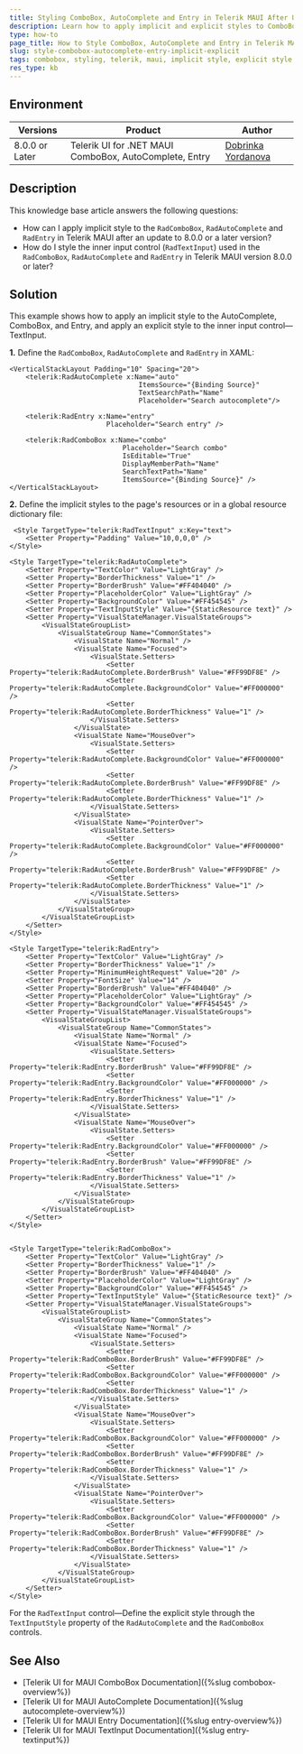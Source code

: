 ```yaml
---
title: Styling ComboBox, AutoComplete and Entry in Telerik MAUI After Upgrading to Version 8.0.0 or Later
description: Learn how to apply implicit and explicit styles to ComboBox, AutoComplete and Entry controls in Telerik MAUI version 8.0.0 or later.
type: how-to
page_title: How to Style ComboBox, AutoComplete and Entry in Telerik MAUI Version 8.0.0+
slug: style-combobox-autocomplete-entry-implicit-explicit
tags: combobox, styling, telerik, maui, implicit style, explicit style
res_type: kb
---
```


## Environment

| Versions | Product | Author | 
| --- | --- | ---- | 
| 8.0.0 or Later | Telerik UI for .NET MAUI ComboBox, AutoComplete, Entry | [Dobrinka Yordanova](https://www.telerik.com/blogs/author/dobrinka-yordanova) | 

## Description

This knowledge base article answers the following questions:
- How can I apply implicit style to the `RadComboBox`, `RadAutoComplete` and `RadEntry` in Telerik MAUI after an update to 8.0.0 or a later version?
- How do I style the inner input control (`RadTextInput`) used in the `RadComboBox`, `RadAutoComplete` and `RadEntry` in Telerik MAUI version 8.0.0 or later?

## Solution

This example shows how to apply an implicit style to the AutoComplete, ComboBox, and Entry, and apply an explicit style to the inner input control&mdash;TextInput.

**1.** Define the `RadComboBox`, `RadAutoComplete` and `RadEntry` in XAML:

```XAML
<VerticalStackLayout Padding="10" Spacing="20">
    <telerik:RadAutoComplete x:Name="auto"
                                ItemsSource="{Binding Source}" 
                                TextSearchPath="Name"
                                Placeholder="Search autocomplete"/>

    <telerik:RadEntry x:Name="entry"
                        Placeholder="Search entry" />
        
    <telerik:RadComboBox x:Name="combo" 
                            Placeholder="Search combo"
                            IsEditable="True"
                            DisplayMemberPath="Name"
                            SearchTextPath="Name"
                            ItemsSource="{Binding Source}" />
</VerticalStackLayout>
```

**2.** Define the implicit styles to the page's resources or in a global resource dictionary file:

```XAML
 <Style TargetType="telerik:RadTextInput" x:Key="text">
    <Setter Property="Padding" Value="10,0,0,0" />
</Style>

<Style TargetType="telerik:RadAutoComplete">
    <Setter Property="TextColor" Value="LightGray" />
    <Setter Property="BorderThickness" Value="1" />
    <Setter Property="BorderBrush" Value="#FF404040" />
    <Setter Property="PlaceholderColor" Value="LightGray" />
    <Setter Property="BackgroundColor" Value="#FF454545" />
    <Setter Property="TextInputStyle" Value="{StaticResource text}" />
    <Setter Property="VisualStateManager.VisualStateGroups">
        <VisualStateGroupList>
            <VisualStateGroup Name="CommonStates">
                <VisualState Name="Normal" />
                <VisualState Name="Focused">
                    <VisualState.Setters>
                        <Setter Property="telerik:RadAutoComplete.BorderBrush" Value="#FF99DF8E" />
                        <Setter Property="telerik:RadAutoComplete.BackgroundColor" Value="#FF000000" />
                        <Setter Property="telerik:RadAutoComplete.BorderThickness" Value="1" />
                    </VisualState.Setters>
                </VisualState>
                <VisualState Name="MouseOver">
                    <VisualState.Setters>
                        <Setter Property="telerik:RadAutoComplete.BackgroundColor" Value="#FF000000" />
                        <Setter Property="telerik:RadAutoComplete.BorderBrush" Value="#FF99DF8E" />
                        <Setter Property="telerik:RadAutoComplete.BorderThickness" Value="1" />
                    </VisualState.Setters>
                </VisualState>
                <VisualState Name="PointerOver">
                    <VisualState.Setters>
                        <Setter Property="telerik:RadAutoComplete.BackgroundColor" Value="#FF000000" />
                        <Setter Property="telerik:RadAutoComplete.BorderBrush" Value="#FF99DF8E" />
                        <Setter Property="telerik:RadAutoComplete.BorderThickness" Value="1" />
                    </VisualState.Setters>
                </VisualState>
            </VisualStateGroup>
        </VisualStateGroupList>
    </Setter>
</Style>

<Style TargetType="telerik:RadEntry">
    <Setter Property="TextColor" Value="LightGray" />
    <Setter Property="BorderThickness" Value="1" />
    <Setter Property="MinimumHeightRequest" Value="20" />
    <Setter Property="FontSize" Value="14" />
    <Setter Property="BorderBrush" Value="#FF404040" />
    <Setter Property="PlaceholderColor" Value="LightGray" />
    <Setter Property="BackgroundColor" Value="#FF454545" />
    <Setter Property="VisualStateManager.VisualStateGroups">
        <VisualStateGroupList>
            <VisualStateGroup Name="CommonStates">
                <VisualState Name="Normal" />
                <VisualState Name="Focused">
                    <VisualState.Setters>
                        <Setter Property="telerik:RadEntry.BorderBrush" Value="#FF99DF8E" />
                        <Setter Property="telerik:RadEntry.BackgroundColor" Value="#FF000000" />
                        <Setter Property="telerik:RadEntry.BorderThickness" Value="1" />
                    </VisualState.Setters>
                </VisualState>
                <VisualState Name="MouseOver">
                    <VisualState.Setters>
                        <Setter Property="telerik:RadEntry.BackgroundColor" Value="#FF000000" />
                        <Setter Property="telerik:RadEntry.BorderBrush" Value="#FF99DF8E" />
                        <Setter Property="telerik:RadEntry.BorderThickness" Value="1" />
                    </VisualState.Setters>
                </VisualState>
            </VisualStateGroup>
        </VisualStateGroupList>
    </Setter>
</Style>


<Style TargetType="telerik:RadComboBox">
    <Setter Property="TextColor" Value="LightGray" />
    <Setter Property="BorderThickness" Value="1" />
    <Setter Property="BorderBrush" Value="#FF404040" />
    <Setter Property="PlaceholderColor" Value="LightGray" />
    <Setter Property="BackgroundColor" Value="#FF454545" />
    <Setter Property="TextInputStyle" Value="{StaticResource text}" />
    <Setter Property="VisualStateManager.VisualStateGroups">
        <VisualStateGroupList>
            <VisualStateGroup Name="CommonStates">
                <VisualState Name="Normal" />
                <VisualState Name="Focused">
                    <VisualState.Setters>
                        <Setter Property="telerik:RadComboBox.BorderBrush" Value="#FF99DF8E" />
                        <Setter Property="telerik:RadComboBox.BackgroundColor" Value="#FF000000" />
                        <Setter Property="telerik:RadComboBox.BorderThickness" Value="1" />
                    </VisualState.Setters>
                </VisualState>
                <VisualState Name="MouseOver">
                    <VisualState.Setters>
                        <Setter Property="telerik:RadComboBox.BackgroundColor" Value="#FF000000" />
                        <Setter Property="telerik:RadComboBox.BorderBrush" Value="#FF99DF8E" />
                        <Setter Property="telerik:RadComboBox.BorderThickness" Value="1" />
                    </VisualState.Setters>
                </VisualState>
                <VisualState Name="PointerOver">
                    <VisualState.Setters>
                        <Setter Property="telerik:RadComboBox.BackgroundColor" Value="#FF000000" />
                        <Setter Property="telerik:RadComboBox.BorderBrush" Value="#FF99DF8E" />
                        <Setter Property="telerik:RadComboBox.BorderThickness" Value="1" />
                    </VisualState.Setters>
                </VisualState>
            </VisualStateGroup>
        </VisualStateGroupList>
    </Setter>
</Style>
```

For the `RadTextInput` control&mdash;Define the explicit style through  the `TextInputStyle` property of the `RadAutoComplete` and the `RadComboBox` controls.

## See Also

- [Telerik UI for MAUI ComboBox Documentation]({%slug combobox-overview%})
- [Telerik UI for MAUI AutoComplete Documentation]({%slug autocomplete-overview%})
- [Telerik UI for MAUI Entry Documentation]({%slug entry-overview%})
- [Telerik UI for MAUI TextInput Documentation]({%slug entry-textinput%})

